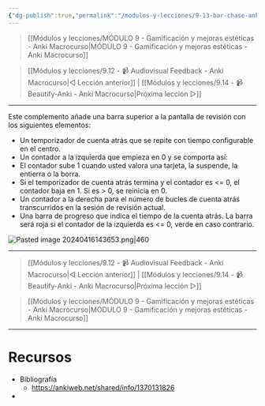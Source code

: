 ```yaml
---
{"dg-publish":true,"permalink":"/modulos-y-lecciones/9-13-bar-chase-anki-macrocurso/","noteIcon":""}
---
```



> [[Módulos y lecciones/MÓDULO 9 - Gamificación y mejoras estéticas - Anki Macrocurso\|MÓDULO 9 - Gamificación y mejoras estéticas - Anki Macrocurso]]

> [[Módulos y lecciones/9.12 - 📹 Audiovisual Feedback - Anki Macrocurso\|◁ Lección anterior]] | [[Módulos y lecciones/9.14 - 📹 Beautify-Anki - Anki Macrocurso\|Próxima lección ▷]]

---

Este complemento añade una barra superior a la pantalla de revisión con los siguientes elementos:

- Un temporizador de cuenta atrás que se repite con tiempo configurable en el centro.
- Un contador a la izquierda que empieza en 0 y se comporta así:
- El contador sube 1 cuando usted valora una tarjeta, la suspende, la entierra o la borra.
- Si el temporizador de cuenta atrás termina y el contador es <= 0, el contador baja en 1. Si es > 0, se reinicia en 0.
- Un contador a la derecha para el número de bucles de cuenta atrás transcurridos en la sesión de revisión actual.
- Una barra de progreso que indica el tiempo de la cuenta atrás. La barra será roja si el contador de la izquierda es <= 0, verde en caso contrario.

![Pasted image 20240416143653.png|460](/img/user/ANEXOS/Pasted%20image%2020240416143653.png)

---

> [[Módulos y lecciones/9.12 - 📹 Audiovisual Feedback - Anki Macrocurso\|◁ Lección anterior]] | [[Módulos y lecciones/9.14 - 📹 Beautify-Anki - Anki Macrocurso\|Próxima lección ▷]]

> [[Módulos y lecciones/MÓDULO 9 - Gamificación y mejoras estéticas - Anki Macrocurso\|MÓDULO 9 - Gamificación y mejoras estéticas - Anki Macrocurso]]

---

# Recursos
- Bibliografía
	- https://ankiweb.net/shared/info/1370131826
- 